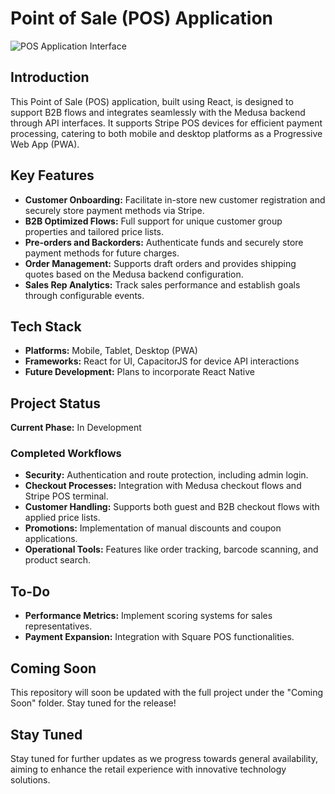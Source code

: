 # Point of Sale (POS) Application

![POS Application Interface](https://github.com/pavlotsyhanok/medusa-pos-react/blob/main/Coming%20Soon/thumbnail-image.jpg)

## Introduction

This Point of Sale (POS) application, built using React, is designed to support B2B flows and integrates seamlessly with the Medusa backend through API interfaces. It supports Stripe POS devices for efficient payment processing, catering to both mobile and desktop platforms as a Progressive Web App (PWA).

## Key Features

- **Customer Onboarding:** Facilitate in-store new customer registration and securely store payment methods via Stripe.
- **B2B Optimized Flows:** Full support for unique customer group properties and tailored price lists.
- **Pre-orders and Backorders:** Authenticate funds and securely store payment methods for future charges.
- **Order Management:** Supports draft orders and provides shipping quotes based on the Medusa backend configuration.
- **Sales Rep Analytics:** Track sales performance and establish goals through configurable events.

## Tech Stack

- **Platforms:** Mobile, Tablet, Desktop (PWA)
- **Frameworks:** React for UI, CapacitorJS for device API interactions
- **Future Development:** Plans to incorporate React Native

## Project Status

**Current Phase:** In Development

### Completed Workflows

- **Security:** Authentication and route protection, including admin login.
- **Checkout Processes:** Integration with Medusa checkout flows and Stripe POS terminal.
- **Customer Handling:** Supports both guest and B2B checkout flows with applied price lists.
- **Promotions:** Implementation of manual discounts and coupon applications.
- **Operational Tools:** Features like order tracking, barcode scanning, and product search.

## To-Do

- **Performance Metrics:** Implement scoring systems for sales representatives.
- **Payment Expansion:** Integration with Square POS functionalities.

## Coming Soon

This repository will soon be updated with the full project under the "Coming Soon" folder. Stay tuned for the release!

## Stay Tuned

Stay tuned for further updates as we progress towards general availability, aiming to enhance the retail experience with innovative technology solutions.
